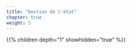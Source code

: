 ```yaml
---
title: "Gestion de l'état"
chapter: true
weight: 5
---
```


{{% children depth="1" showhidden="true" %}}
